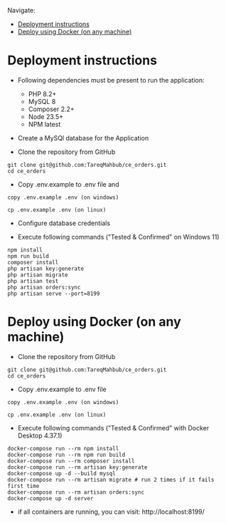 Navigate:

- [Deployment instructions](#deployment-instructions)
- [Deploy using Docker (on any machine)](#deploy-using-docker-on-any-machine)

# Deployment instructions

- Following dependencies must be present to run the application:
    - PHP 8.2+
    - MySQL 8
    - Composer 2.2+
    - Node 23.5+
    - NPM latest

- Create a MySQl database for the Application
- Clone the repository from GitHub
```
git clone git@github.com:TareqMahbub/ce_orders.git
cd ce_orders
```
- Copy .env.example to .env file and 
```
copy .env.example .env (on windows)
```
```
cp .env.example .env (on linux)
```

- Configure database credentials

-  Execute following commands ("Tested & Confirmed" on Windows 11)
```
npm install
npm run build
composer install
php artisan key:generate
php artisan migrate
php artisan test
php artisan orders:sync
php artisan serve --port=8199
```

# Deploy using Docker (on any machine)

- Clone the repository from GitHub

```
git clone git@github.com:TareqMahbub/ce_orders.git
cd ce_orders
```

- Copy .env.example to .env file
```
copy .env.example .env (on windows)
```
```
cp .env.example .env (on linux)
```

- Execute following commands ("Tested & Confirmed" with Docker Desktop 4.37.1)
```
docker-compose run --rm npm install
docker-compose run --rm npm run build
docker-compose run --rm composer install
docker-compose run --rm artisan key:generate
docker-compose up -d --build mysql
docker-compose run --rm artisan migrate # run 2 times if it fails first time
docker-compose run --rm artisan orders:sync
docker-compose up -d server
```

-   if all containers are running, you can visit: http://localhost:8199/
